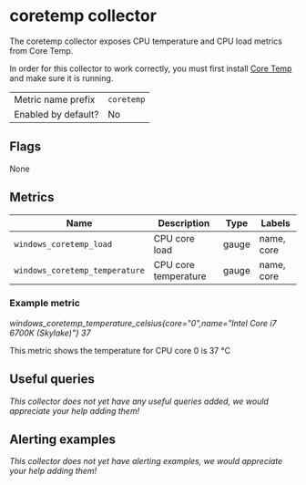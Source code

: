 # coretemp collector

The coretemp collector exposes CPU temperature and CPU load metrics from Core Temp.

In order for this collector to work correctly, you must first install [Core Temp](https://www.alcpu.com/CoreTemp/) and make sure it is running.

|||
-|-
Metric name prefix  | `coretemp`
Enabled by default? | No

## Flags

None

## Metrics

Name | Description | Type | Labels
-----|-------------|------|-------
`windows_coretemp_load` | CPU core load | gauge | name, core
`windows_coretemp_temperature` | CPU core temperature | gauge | name, core

### Example metric

_windows_coretemp_temperature_celsius{core="0",name="Intel Core i7 6700K (Skylake)"} 37_

This metric shows the temperature for CPU core 0 is 37 °C


## Useful queries
_This collector does not yet have any useful queries added, we would appreciate your help adding them!_

## Alerting examples
_This collector does not yet have alerting examples, we would appreciate your help adding them!_
